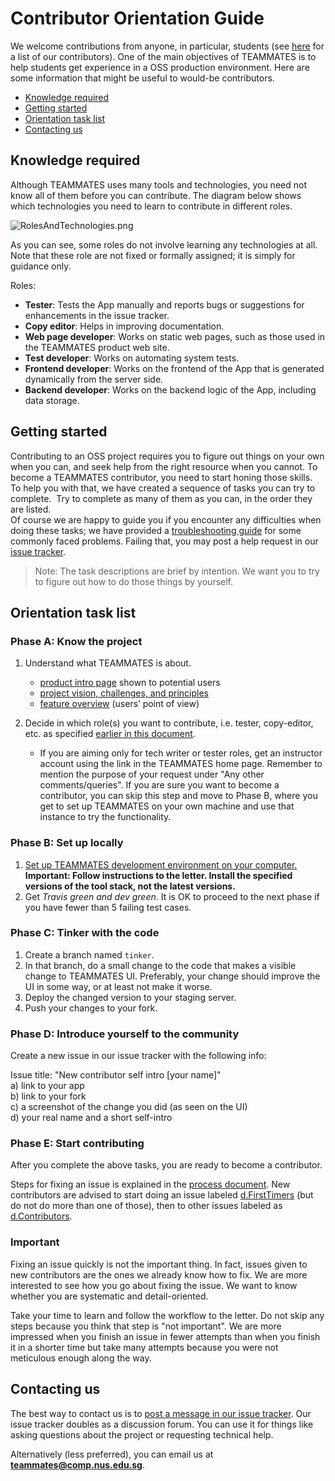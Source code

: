# **Contributor Orientation Guide**

We welcome contributions from anyone, in particular, students (see [here](https://teammatesv4.appspot.com/about.jsp) for a list of our contributors). One of the main objectives of TEAMMATES is to help students get experience in a OSS production environment. Here are some information that might be useful to would-be contributors.

* [Knowledge required](#knowledge-required)
* [Getting started](#getting-started)
* [Orientation task list](#orientation-task-list)
* [Contacting us](#contacting-us)

## Knowledge required

Although TEAMMATES uses many tools and technologies, you need not know all of them before you can contribute. The diagram below shows which technologies you need to learn to contribute in different roles.

![RolesAndTechnologies.png](images/RolesAndTechnologies.png)

As you can see, some roles do not involve learning any technologies at all.
Note that these role are not fixed or formally assigned; it is simply for guidance only.

Roles:

* **Tester**: Tests the App manually and reports bugs or suggestions for enhancements in the issue tracker.
* **Copy editor**: Helps in improving documentation.
* **Web page developer**: Works on static web pages, such as those used in the TEAMMATES product web site.
* **Test developer**: Works on automating system tests.
* **Frontend developer**: Works on the frontend of the App that is generated dynamically from the server side.
* **Backend developer**: Works on the backend logic of the App, including data storage.

## Getting started

Contributing to an OSS project requires you to figure out things on your own when you can, and seek help from the right resource when you cannot. To become a TEAMMATES contributor, you need to start honing those skills.<br>
To help you with that, we have created a sequence of tasks you can try to complete.  Try to complete as many of them as you can, in the order they are listed.<br>
Of course we are happy to guide you if you encounter any difficulties when doing these tasks; we have provided a [troubleshooting guide](troubleshooting-guide.md) for some commonly faced problems. Failing that, you may post a help request in our [issue tracker](https://github.com/TEAMMATES/teammates/issues).

> Note: The task descriptions are brief by intention. We want you to try to figure out how to do those things by yourself.

## Orientation task list

### **Phase A**: Know the project

1. Understand what TEAMMATES is about.
   * [product intro page](https://teammatesv4.appspot.com) shown to potential users
   * [project vision, challenges, and principles](overview.md)
   * [feature overview](https://teammatesv4.appspot.com/features.jsp) (users’ point of view)

1. Decide in which role(s) you want to contribute, i.e. tester, copy-editor, etc. as specified [earlier in this document](#knowledge-required).
   * If you are aiming only for tech writer or tester roles, get an instructor account using the link in the TEAMMATES home page. Remember to mention the purpose of your request under "Any other comments/queries". If you are sure you want to become a contributor, you can skip this step and move to Phase B, where you get to set up TEAMMATES on your own machine and use that instance to try the functionality.

### **Phase B**: Set up locally

1. [Set up TEAMMATES development environment on your computer.](settingUp.md)<br>
   **Important: Follow instructions to the letter. Install the specified versions of the tool stack, not the latest versions.**
1. Get _Travis green and dev green_. It is OK to proceed to the next phase if you have fewer than 5 failing test cases.

### **Phase C**: Tinker with the code

1. Create a branch named `tinker`.
1. In that branch, do a small change to the code that makes a visible change to TEAMMATES UI. Preferably, your change should improve the UI in some way, or at least not make it worse.
1. Deploy the changed version to your staging server.
1. Push your changes to your fork.

### **Phase D**: Introduce yourself to the community

Create a new issue in our issue tracker with the following info:

Issue title: "New contributor self intro [your name]"<br>
a) link to your app<br>
b) link to your fork<br>
c) a screenshot of the change you did (as seen on the UI)<br>
d) your real name and a short self-intro

### **Phase E**: Start contributing

After you complete the above tasks, you are ready to become a contributor.

Steps for fixing an issue is explained in the [process document](process.md). New contributors are advised to start doing an issue labeled [d.FirstTimers](https://github.com/TEAMMATES/teammates/issues?utf8=%E2%9C%93&q=is%3Aissue+is%3Aopen+label%3Ad.FirstTimers) (but do not do more than one of those), then to other issues labeled as [d.Contributors](https://github.com/TEAMMATES/teammates/issues?utf8=%E2%9C%93&q=is%3Aissue+is%3Aopen+label%3Ad.Contributors).

### **Important**

Fixing an issue quickly is not the important thing. In fact, issues given to new contributors are the ones we already know how to fix.
We are more interested to see how you go about fixing the issue. We want to know whether you are systematic and detail-oriented.

Take your time to learn and follow the workflow to the letter. Do not skip any steps because you think that step is "not important". We are more impressed when you finish an issue in fewer attempts than when you finish it in a shorter time but take many attempts because you were not meticulous enough along the way.

## Contacting us

The best way to contact us is to [post a message in our issue tracker](https://github.com/TEAMMATES/teammates/issues/new). Our issue tracker doubles as a discussion forum. You can use it for things like asking questions about the project or requesting technical help.

Alternatively (less preferred), you can email us at **teammates@comp.nus.edu.sg**.

